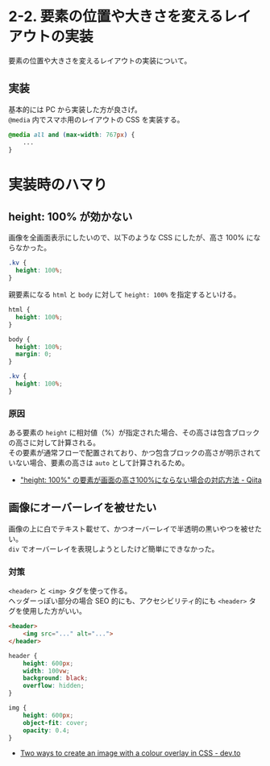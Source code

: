 # 2-2. 要素の位置や大きさを変えるレイアウトの実装

要素の位置や大きさを変えるレイアウトの実装について。

## 実装

基本的には PC から実装した方が良さげ。  
`@media` 内でスマホ用のレイアウトの CSS を実装する。

```css
@media all and (max-width: 767px) {
    ...
}
```

# 実装時のハマり

## height: 100% が効かない

画像を全画面表示にしたいので、以下のような CSS にしたが、高さ 100% にならなかった。

```css
.kv {
  height: 100%;
}
```

親要素になる `html` と `body` に対して `height: 100%` を指定するといける。

```css
html {
  height: 100%;
}

body {
  height: 100%;
  margin: 0;
}

.kv {
  height: 100%;
}
```

### 原因

ある要素の `height` に相対値（%）が指定された場合、その高さは包含ブロックの高さに対して計算される。  
その要素が通常フローで配置されており、かつ包含ブロックの高さが明示されていない場合、要素の高さは `auto` として計算されるため。  

- ["height: 100%" の要素が画面の高さ100%にならない場合の対応方法 - Qiita](https://qiita.com/shouchida/items/205fed63b886681661bd)

## 画像にオーバーレイを被せたい

画像の上に白でテキスト載せて、かつオーバーレイで半透明の黒いやつを被せたい。  
`div` でオーバーレイを表現しようとしたけど簡単にできなかった。

### 対策

`<header>` と `<img>` タグを使って作る。  
ヘッダーっぽい部分の場合 SEO 的にも、アクセシビリティ的にも `<header>` タグを使用した方がいい。  

```html
<header>
    <img src="..." alt="...">
</header>
```

```css
header {
    height: 600px;
    width: 100vw;
    background: black;
    overflow: hidden;
}

img {
    height: 600px;
    object-fit: cover;
    opacity: 0.4;
}
```

- [Two ways to create an image with a colour overlay in CSS - dev.to](https://dev.to/ellen_dev/two-ways-to-achieve-an-image-colour-overlay-with-css-eio)